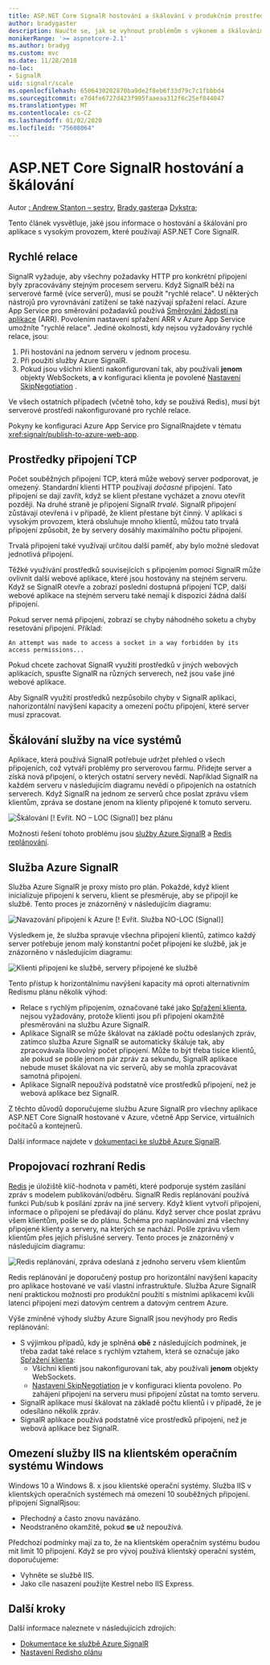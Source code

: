 ```yaml
---
title: ASP.NET Core SignalR hostování a škálování v produkčním prostředí
author: bradygaster
description: Naučte se, jak se vyhnout problémům s výkonem a škálováním v aplikacích, které používají ASP.NET Core SignalR.
monikerRange: '>= aspnetcore-2.1'
ms.author: bradyg
ms.custom: mvc
ms.date: 11/28/2018
no-loc:
- SignalR
uid: signalr/scale
ms.openlocfilehash: 6506430202870ba9de2f8eb6f33d79c7c1fbbbd4
ms.sourcegitcommit: e7d4fe6727d423f905faaeaa312f6c25ef844047
ms.translationtype: MT
ms.contentlocale: cs-CZ
ms.lasthandoff: 01/02/2020
ms.locfileid: "75608064"
---
```

# <a name="aspnet-core-opno-locsignalr-hosting-and-scaling"></a>ASP.NET Core SignalR hostování a škálování

Autor [: Andrew Stanton – sestry](https://twitter.com/anurse), [Brady gastera](https://twitter.com/bradygaster)a [Dykstra](https://github.com/tdykstra);

Tento článek vysvětluje, jaké jsou informace o hostování a škálování pro aplikace s vysokým provozem, které používají ASP.NET Core SignalR.

## <a name="sticky-sessions"></a>Rychlé relace

SignalR vyžaduje, aby všechny požadavky HTTP pro konkrétní připojení byly zpracovávány stejným procesem serveru. Když SignalR běží na serverové farmě (více serverů), musí se použít "rychlé relace". U některých nástrojů pro vyrovnávání zatížení se také nazývají spřažení relací. Azure App Service pro směrování požadavků používá [Směrování žádostí na aplikace](https://docs.microsoft.com/iis/extensions/planning-for-arr/application-request-routing-version-2-overview) (ARR). Povolením nastavení spřažení ARR v Azure App Service umožníte "rychlé relace". Jediné okolnosti, kdy nejsou vyžadovány rychlé relace, jsou:

1. Při hostování na jednom serveru v jednom procesu.
1. Při použití služby Azure SignalR.
1. Pokud jsou všichni klienti nakonfigurovaní tak, aby používali **jenom** objekty WebSockets, **a** v konfiguraci klienta je povolené [Nastavení SkipNegotiation](xref:signalr/configuration#configure-additional-options) .

Ve všech ostatních případech (včetně toho, kdy se používá Redis), musí být serverové prostředí nakonfigurované pro rychlé relace.

Pokyny ke konfiguraci Azure App Service pro SignalRnajdete v tématu <xref:signalr/publish-to-azure-web-app>.

## <a name="tcp-connection-resources"></a>Prostředky připojení TCP

Počet souběžných připojení TCP, která může webový server podporovat, je omezený. Standardní klienti HTTP používají *dočasné* připojení. Tato připojení se dají zavřít, když se klient přestane vycházet a znovu otevřít později. Na druhé straně je připojení SignalR *trvalé*. SignalR připojení zůstávají otevřená i v případě, že klient přestane být činný. V aplikaci s vysokým provozem, která obsluhuje mnoho klientů, můžou tato trvalá připojení způsobit, že by servery dosáhly maximálního počtu připojení.

Trvalá připojení také využívají určitou další paměť, aby bylo možné sledovat jednotlivá připojení.

Těžké využívání prostředků souvisejících s připojením pomocí SignalR může ovlivnit další webové aplikace, které jsou hostovány na stejném serveru. Když se SignalR otevře a zobrazí poslední dostupná připojení TCP, další webové aplikace na stejném serveru také nemají k dispozici žádná další připojení.

Pokud server nemá připojení, zobrazí se chyby náhodného soketu a chyby resetování připojení. Příklad:

```
An attempt was made to access a socket in a way forbidden by its access permissions...
```

Pokud chcete zachovat SignalR využití prostředků v jiných webových aplikacích, spusťte SignalR na různých serverech, než jsou vaše jiné webové aplikace.

Aby SignalR využití prostředků nezpůsobilo chyby v SignalR aplikaci, nahorizontální navýšení kapacity a omezení počtu připojení, které server musí zpracovat.

## <a name="scale-out"></a>Škálování služby  na více systémů

Aplikace, která používá SignalR potřebuje udržet přehled o všech připojeních, což vytváří problémy pro serverovou farmu. Přidejte server a získá nová připojení, o kterých ostatní servery nevědí. Například SignalR na každém serveru v následujícím diagramu nevědí o připojeních na ostatních serverech. Když SignalR na jednom ze serverů chce poslat zprávu všem klientům, zpráva se dostane jenom na klienty připojené k tomuto serveru.

![Škálování [! Evřít. NO – LOC (Signal)] bez plánu](scale/_static/scale-no-backplane.png)

Možnosti řešení tohoto problému jsou [služby Azure SignalR](#azure-signalr-service) a [Redis replánování](#redis-backplane).

## <a name="azure-opno-locsignalr-service"></a>Služba Azure SignalR

Služba Azure SignalR je proxy místo pro plán. Pokaždé, když klient inicializuje připojení k serveru, klient se přesměruje, aby se připojil ke službě. Tento proces je znázorněný v následujícím diagramu:

![Navazování připojení k Azure [! Evřít. Služba NO-LOC (Signal)]](scale/_static/azure-signalr-service-one-connection.png)

Výsledkem je, že služba spravuje všechna připojení klientů, zatímco každý server potřebuje jenom malý konstantní počet připojení ke službě, jak je znázorněno v následujícím diagramu:

![Klienti připojení ke službě, servery připojené ke službě](scale/_static/azure-signalr-service-multiple-connections.png)

Tento přístup k horizontálnímu navýšení kapacity má oproti alternativním Redismu plánu několik výhod:

* Relace s rychlým připojením, označované také jako [Spřažení klienta](/iis/extensions/configuring-application-request-routing-arr/http-load-balancing-using-application-request-routing#step-3---configure-client-affinity), nejsou vyžadovány, protože klienti jsou při připojení okamžitě přesměrováni na službu Azure SignalR.
* Aplikace SignalR se může škálovat na základě počtu odeslaných zpráv, zatímco služba Azure SignalR se automaticky škáluje tak, aby zpracovávala libovolný počet připojení. Může to být třeba tisíce klientů, ale pokud se pošle jenom pár zpráv za sekundu, SignalR aplikace nebude muset škálovat na víc serverů, aby se mohla zpracovávat samotná připojení.
* Aplikace SignalR nepoužívá podstatně více prostředků připojení, než je webová aplikace bez SignalR.

Z těchto důvodů doporučujeme službu Azure SignalR pro všechny aplikace ASP.NET Core SignalR hostované v Azure, včetně App Service, virtuálních počítačů a kontejnerů.

Další informace najdete v [dokumentaci ke službě Azure SignalR](/azure/azure-signalr/signalr-overview).

## <a name="redis-backplane"></a>Propojovací rozhraní Redis

[Redis](https://redis.io/) je úložiště klíč-hodnota v paměti, které podporuje systém zasílání zpráv s modelem publikování/odběru. SignalR Redis replánování používá funkci Pub/sub k posílání zpráv na jiné servery. Když klient vytvoří připojení, informace o připojení se předávají do plánu. Když server chce poslat zprávu všem klientům, pošle se do plánu. Schéma pro naplánování zná všechny připojené klienty a servery, na kterých se nachází. Pošle zprávu všem klientům přes jejich příslušné servery. Tento proces je znázorněný v následujícím diagramu:

![Redis replánování, zpráva odeslaná z jednoho serveru všem klientům](scale/_static/redis-backplane.png)

Redis replánování je doporučený postup pro horizontální navýšení kapacity pro aplikace hostované ve vaší vlastní infrastruktuře. Služba Azure SignalR není praktickou možností pro produkční použití s místními aplikacemi kvůli latenci připojení mezi datovým centrem a datovým centrem Azure.

Výše zmíněné výhody služby Azure SignalR jsou nevýhody pro Redis replánování:

* S výjimkou případů, kdy je splněná **obě** z následujících podmínek, je třeba zadat také relace s rychlým vztahem, která se označuje jako [Spřažení klienta](/iis/extensions/configuring-application-request-routing-arr/http-load-balancing-using-application-request-routing#step-3---configure-client-affinity):
  * Všichni klienti jsou nakonfigurovaní tak, aby používali **jenom** objekty WebSockets.
  * [Nastavení SkipNegotiation](xref:signalr/configuration#configure-additional-options) je v konfiguraci klienta povoleno. 
   Po zahájení připojení na serveru musí připojení zůstat na tomto serveru.
* SignalR aplikace musí škálovat na základě počtu klientů i v případě, že je odesíláno několik zpráv.
* SignalR aplikace používá podstatně více prostředků připojení, než je webová aplikace bez SignalR.

## <a name="iis-limitations-on-windows-client-os"></a>Omezení služby IIS na klientském operačním systému Windows

Windows 10 a Windows 8. x jsou klientské operační systémy. Služba IIS v klientských operačních systémech má omezení 10 souběžných připojení. připojení SignalRjsou:

* Přechodný a často znovu navázáno.
* Neodstraněno okamžitě, pokud **se** už nepoužívá.

Předchozí podmínky mají za to, že na klientském operačním systému budou mít limit 10 připojení. Když se pro vývoj používá klientský operační systém, doporučujeme:

* Vyhněte se službě IIS.
* Jako cíle nasazení použijte Kestrel nebo IIS Express.

## <a name="next-steps"></a>Další kroky

Další informace naleznete v následujících zdrojích:

* [Dokumentace ke službě Azure SignalR](/azure/azure-signalr/signalr-overview)
* [Nastavení Redisho plánu](xref:signalr/redis-backplane)
